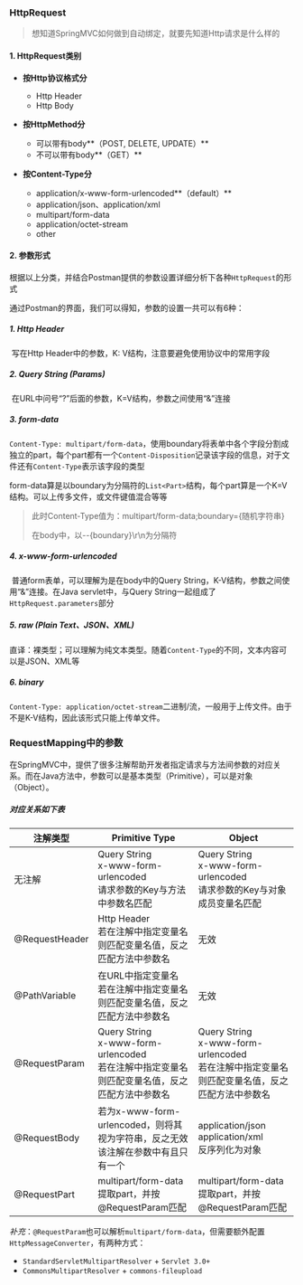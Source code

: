 ### HttpRequest

> 想知道SpringMVC如何做到自动绑定，就要先知道Http请求是什么样的

#### 1. HttpRequest类别

* **按Http协议格式分**
  * Http Header
  * Http Body

* **按HttpMethod分**
  * 可以带有body**（POST, DELETE, UPDATE）**
  * 不可以带有body**（GET）**
* **按Content-Type分**
  * application/x-www-form-urlencoded**（default）**
  * application/json、application/xml
  * multipart/form-data
  * application/octet-stream
  * other

#### 2. 参数形式

根据以上分类，并结合Postman提供的参数设置详细分析下各种`HttpRequest`的形式

通过Postman的界面，我们可以得知，参数的设置一共可以有6种：

##### 1. Http Header

​	写在Http Header中的参数，K: V结构，注意要避免使用协议中的常用字段

##### 2. Query String (Params)

​	在URL中问号“?”后面的参数，K=V结构，参数之间使用“&”连接

##### 3. form-data

​	`Content-Type: multipart/form-data`，使用boundary将表单中各个字段分割成独立的part，每个part都有一个`Content-Disposition`记录该字段的信息，对于文件还有`Content-Type`表示该字段的类型

​	form-data算是以boundary为分隔符的`List<Part>`结构，每个part算是一个K=V结构。可以上传多文件，或文件键值混合等等

> 此时Content-Type值为：multipart/form-data;boundary={随机字符串}
>
> 在body中，以--{boundary}\r\n为分隔符

##### 4. x-www-form-urlencoded

​	普通form表单，可以理解为是在body中的Query String，K-V结构，参数之间使用“&”连接。在Java servlet中，与Query String一起组成了`HttpRequest.parameters`部分

##### 5. raw (Plain Text、JSON、XML)

​	直译：裸类型；可以理解为纯文本类型。随着`Content-Type`的不同，文本内容可以是JSON、XML等

##### 6. binary

​	`Content-Type: application/octet-stream`二进制/流，一般用于上传文件。由于不是K-V结构，因此该形式只能上传单文件。



### RequestMapping中的参数

在SpringMVC中，提供了很多注解帮助开发者指定请求与方法间参数的对应关系。而在Java方法中，参数可以是基本类型（Primitive），可以是对象（Object）。



##### 对应关系如下表

| 注解类型       | Primitive Type                                               | Object                                                       |
| -------------- | ------------------------------------------------------------ | ------------------------------------------------------------ |
| 无注解         | Query String<br/>x-www-form-urlencoded<br/>请求参数的Key与方法中参数名匹配 | Query String<br/>x-www-form-urlencoded<br/>请求参数的Key与对象成员变量名匹配 |
| @RequestHeader | Http Header<br />若在注解中指定变量名则匹配变量名值，反之匹配方法中参数名 | 无效                                                         |
| @PathVariable  | 在URL中指定变量名<br />若在注解中指定变量名则匹配变量名值，反之匹配方法中参数名 | 无效                                                         |
| @RequestParam  | Query String<br/>x-www-form-urlencoded<br/>若在注解中指定变量名则匹配变量名值，反之匹配方法中参数名 | Query String<br/>x-www-form-urlencoded<br/>若在注解中指定变量名则匹配变量名值，反之匹配方法中参数名 |
| @RequestBody   | 若为x-www-form-urlencoded，则将其视为字符串，反之无效<br/>该注解在参数中有且只有一个 | application/json<br/>application/xml<br/>反序列化为对象      |
| @RequestPart   | multipart/form-data<br/>提取part，并按@RequestParam匹配      | multipart/form-data<br/>提取part，并按@RequestParam匹配      |

*补充*：`@RequestParam`也可以解析`multipart/form-data`，但需要额外配置`HttpMessageConverter`，有两种方式：

* `StandardServletMultipartResolver` + `Servlet 3.0+`
* `CommonsMultipartResolver` + `commons-fileupload`